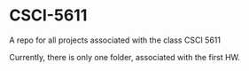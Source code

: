 # CSCI-5611

A repo for all projects associated with the class CSCI 5611


Currently, there is only one folder, associated with the first HW.